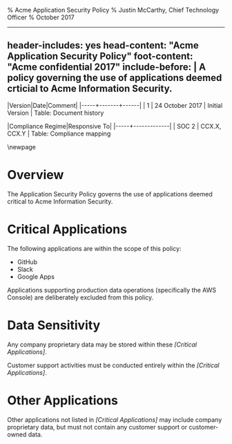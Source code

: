 % Acme Application Security Policy
% Justin McCarthy, Chief Technology Officer
% October 2017

---
header-includes: yes
head-content: "Acme Application Security Policy"
foot-content: "Acme confidential 2017"
include-before: |
    A policy governing the use of applications deemed crticial to Acme Information Security.
---

|Version|Date|Comment|
|-----+-------+------|
| 1     |   24 October 2017 | Initial Version |
Table: Document history

|Compliance Regime|Responsive To|
|-----+-------------|
| SOC 2 |  CCX.X, CCX.Y |
Table: Compliance mapping

\newpage

# Overview

The Application Security Policy governs the use of applications deemed critical to Acme Information Security.

# Critical Applications

The following applications are within the scope of this policy:

* GitHub
* Slack
* Google Apps

Applications supporting production data operations (specifically the AWS Console) are deliberately excluded from this policy.

# Data Sensitivity

Any company proprietary data may be stored within these *[Critical Applications]*.

Customer support activities must be conducted entirely within the *[Critical Applications]*.

# Other Applications

Other applications not listed in *[Critical Applications]* may include company proprietary data, but must not contain any customer support or customer-owned data.